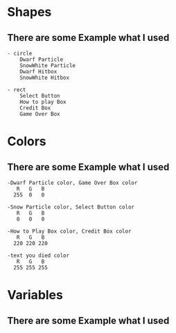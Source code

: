 Shapes
======
There are some Example what I used
----------------------------------
    - circle
        Dwarf Particle
        SnowWhite Particle
        Dwarf Hitbox
        SnowWhite Hitbox

    - rect
        Select Button
        How to play Box
        Credit Box
        Game Over Box

Colors
======
There are some Example what I used
----------------------------------
    -Dwarf Particle color, Game Over Box color
       R   G   B
      255  0   0

    -Snow Particle color, Select Button color
       R   G   B
       0   0   0   

    -How to Play Box color, Credit Box color
       R   G   B
      220 220 220     
    
    -text you died color
       R   G   B
      255 255 255    

Variables
=========
There are some Example what I used
----------------------------------

         
             
    
    

